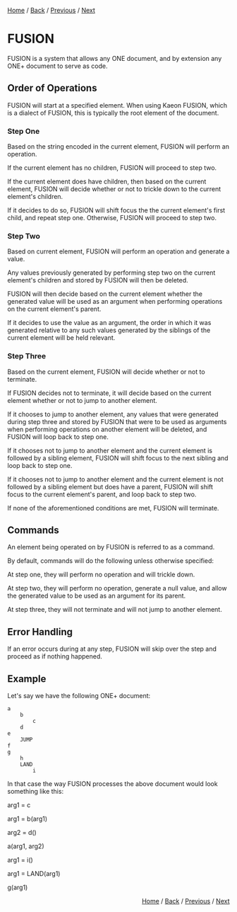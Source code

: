 [Home](https://github.com/Gallery-of-Kaeon/Kaeon-FUSION/tree/master/Kaeon%20FUSION/Documentation/README.md) /
[Back](https://github.com/Gallery-of-Kaeon/Kaeon-FUSION/tree/master/Kaeon%20FUSION/Documentation/1%20-%20Foundations/README.md) /
[Previous](https://github.com/Gallery-of-Kaeon/Kaeon-FUSION/tree/master/Kaeon%20FUSION/Documentation/1%20-%20Foundations/2%20-%20ONE%2B/README.md) /
[Next](https://github.com/Gallery-of-Kaeon/Kaeon-FUSION/tree/master/Kaeon%20FUSION/Documentation/2%20-%20Interfaces%20and%20the%20Use%20Command/README.md)

# FUSION

FUSION is a system that allows any ONE document,
and by extension any ONE+ document to serve as code.

## Order of Operations

FUSION will start at a specified element.
When using Kaeon FUSION,
which is a dialect of FUSION,
this is typically the root element of the document.

### Step One

Based on the string encoded in the current element,
FUSION will perform an operation.
					
If the current element has no children,
FUSION will proceed to step two.
					
If the current element does have children,
then based on the current element,
FUSION will decide whether or not to trickle down to the current element's children.
					
If it decides to do so,
FUSION will shift focus the the current element's first child,
and repeat step one.
Otherwise,
FUSION will proceed to step two.

### Step Two

Based on current element,
FUSION will perform an operation and generate a value.
					
Any values previously generated by performing step two on the current element's children and stored by FUSION will then be deleted.
					
FUSION will then decide based on the current element whether the generated value will be used as an argument when performing operations on the current element's parent.
					
If it decides to use the value as an argument,
the order in which it was generated relative to any such values generated by the siblings of the current element will be held relevant.

### Step Three

Based on the current element,
FUSION will decide whether or not to terminate.
					
If FUSION decides not to terminate,
it will decide based on the current element whether or not to jump to another element.
					
If it chooses to jump to another element,
any values that were generated during step three and stored by FUSION that were to be used as arguments when performing operations on another element will be deleted,
and FUSION will loop back to step one.
					
If it chooses not to jump to another element and the current element is followed by a sibling element,
FUSION will shift focus to the next sibling and loop back to step one.
					
If it chooses not to jump to another element and the current element is not followed by a sibling element but does have a parent,
FUSION will shift focus to the current element's parent,
and loop back to step two.
					
If none of the aforementioned conditions are met, FUSION will terminate.

## Commands

An element being operated on by FUSION is referred to as a command.
				
By default,
commands will do the following unless otherwise specified:
				
At step one,
they will perform no operation and will trickle down.
				
At step two,
they will perform no operation,
generate a null value,
and allow the generated value to be used as an argument for its parent.
				
At step three,
they will not terminate and will not jump to another element.

## Error Handling

If an error occurs during at any step,
FUSION will skip over the step and proceed as if nothing happened.

## Example

Let's say we have the following ONE+ document:

    a
    	b
    		c
    	d
    e
    	JUMP
    f
    g
    	h
    	LAND
    		i

In that case the way FUSION processes the above document would look something like this:

arg1 = c

arg1 = b(arg1)

arg2 = d()

a(arg1, arg2)

arg1 = i()

arg1 = LAND(arg1)

g(arg1)

<div align="right"><p>

<a href="https://github.com/Gallery-of-Kaeon/Kaeon-FUSION/tree/master/Kaeon%20FUSION/Documentation/README.md">Home</a> / 
<a href="https://github.com/Gallery-of-Kaeon/Kaeon-FUSION/tree/master/Kaeon%20FUSION/Documentation/1%20-%20Foundations/README.md">Back</a> / 
<a href="https://github.com/Gallery-of-Kaeon/Kaeon-FUSION/tree/master/Kaeon%20FUSION/Documentation/1%20-%20Foundations/2%20-%20ONE%2B/README.md">Previous</a> /
<a href="https://github.com/Gallery-of-Kaeon/Kaeon-FUSION/tree/master/Kaeon%20FUSION/Documentation/2%20-%20Interfaces%20and%20the%20Use%20Command/README.md">Next</a>

</p></div>